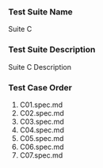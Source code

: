 ### Test Suite Name
Suite C

### Test Suite Description
Suite C Description

### Test Case Order
1. C01.spec.md
2. C02.spec.md
3. C03.spec.md
4. C04.spec.md
5. C05.spec.md
6. C06.spec.md
7. C07.spec.md
